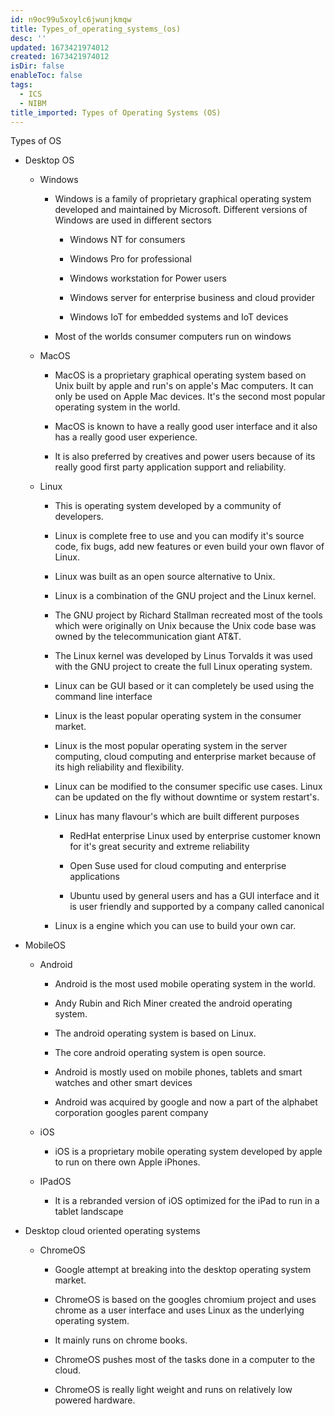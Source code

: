 ```yaml
---
id: n9oc99u5xoylc6jwunjkmqw
title: Types_of_operating_systems_(os)
desc: ''
updated: 1673421974012
created: 1673421974012
isDir: false
enableToc: false
tags:
  - ICS
  - NIBM
title_imported: Types of Operating Systems (OS)
---
```


Types of OS


-   Desktop OS

    -   Windows

        -   Windows is a family of proprietary graphical operating system developed and maintained by Microsoft. Different versions of Windows are used in different sectors

            -   Windows NT for consumers

            -   Windows Pro for professional

            -   Windows workstation for Power users

            -   Windows server for enterprise business and cloud provider

            -   Windows IoT for embedded systems and IoT devices

        -   Most of the worlds consumer computers run on windows

    -   MacOS

        -   MacOS is a proprietary graphical operating system based on Unix built by apple and run's on apple's Mac computers. It can only be used on Apple Mac devices. It's the second most popular operating system in the world.

        -   MacOS is known to have a really good user interface and it also has a really good user experience.

        -   It is also preferred by creatives and power users because of its really good first party application support and reliability.

    -   Linux

        -   This is operating system developed by a community of developers.

        -   Linux is complete free to use and you can modify it's source code, fix bugs, add new features or even build your own flavor of Linux.

        -   Linux was built as an open source alternative to Unix.

        -   Linux is a combination of the GNU project and the Linux kernel.

        -   The GNU project by Richard Stallman recreated most of the tools which were originally on Unix because the Unix code base was owned by the telecommunication giant AT&T.

        -   The Linux kernel was developed by Linus Torvalds it was used with the GNU project to create the full Linux operating system.

        -   Linux can be GUI based or it can completely be used using the command line interface

        -   Linux is the least popular operating system in the consumer market.

        -   Linux is the most popular operating system in the server computing, cloud computing and enterprise market because of its high reliability and flexibility.

        -   Linux can be modified to the consumer specific use cases. Linux can be updated on the fly without downtime or system restart's.

        -   Linux has many flavour\'s which are built different purposes

            -   RedHat enterprise Linux used by enterprise customer known for it's great security and extreme reliability

            -   Open Suse used for cloud computing and enterprise applications

            -   Ubuntu used by general users and has a GUI interface and it is user friendly and supported by a company called canonical

        -   Linux is a engine which you can use to build your own car.

-   MobileOS

    -   Android

        -   Android is the most used mobile operating system in the world.

        -   Andy Rubin and Rich Miner created the android operating system.

        -   The android operating system is based on Linux.

        -   The core android operating system is open source.

        -   Android is mostly used on mobile phones, tablets and smart watches and other smart devices

        -   Android was acquired by google and now a part of the alphabet corporation googles parent company

    -   iOS

        -   iOS is a proprietary mobile operating system developed by apple to run on there own Apple iPhones.

    -   IPadOS

        -   It is a rebranded version of iOS optimized for the iPad to run in a tablet landscape

-   Desktop cloud oriented operating systems

    -   ChromeOS

        -   Google attempt at breaking into the desktop operating system market.

        -   ChromeOS is based on the googles chromium project and uses chrome as a user interface and uses Linux as the underlying operating system.

        -   It mainly runs on chrome books.

        -   ChromeOS pushes most of the tasks done in a computer to the cloud.

        -   ChromeOS is really light weight and runs on relatively low powered hardware.
